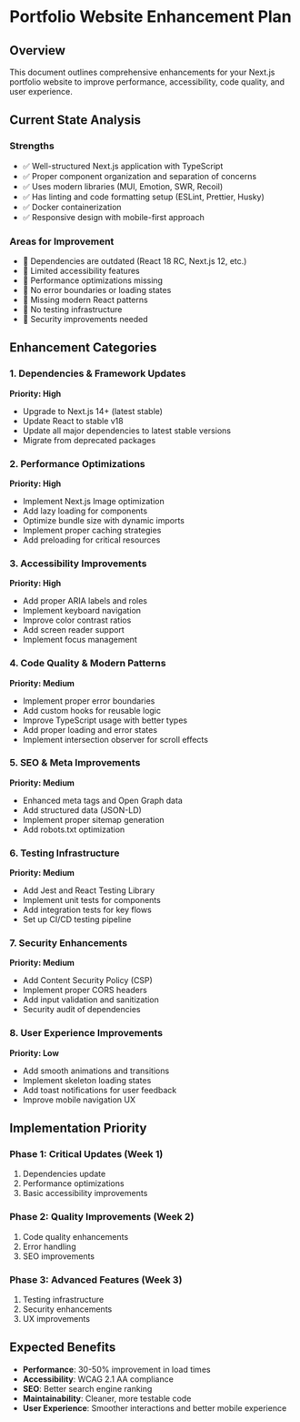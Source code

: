 # Portfolio Website Enhancement Plan

## Overview
This document outlines comprehensive enhancements for your Next.js portfolio website to improve performance, accessibility, code quality, and user experience.

## Current State Analysis

### Strengths
- ✅ Well-structured Next.js application with TypeScript
- ✅ Proper component organization and separation of concerns
- ✅ Uses modern libraries (MUI, Emotion, SWR, Recoil)
- ✅ Has linting and code formatting setup (ESLint, Prettier, Husky)
- ✅ Docker containerization
- ✅ Responsive design with mobile-first approach

### Areas for Improvement
- 🔄 Dependencies are outdated (React 18 RC, Next.js 12, etc.)
- 🔄 Limited accessibility features
- 🔄 Performance optimizations missing
- 🔄 No error boundaries or loading states
- 🔄 Missing modern React patterns
- 🔄 No testing infrastructure
- 🔄 Security improvements needed

## Enhancement Categories

### 1. Dependencies & Framework Updates
**Priority: High**
- Upgrade to Next.js 14+ (latest stable)
- Update React to stable v18
- Update all major dependencies to latest stable versions
- Migrate from deprecated packages

### 2. Performance Optimizations
**Priority: High**
- Implement Next.js Image optimization
- Add lazy loading for components
- Optimize bundle size with dynamic imports
- Implement proper caching strategies
- Add preloading for critical resources

### 3. Accessibility Improvements
**Priority: High**
- Add proper ARIA labels and roles
- Implement keyboard navigation
- Improve color contrast ratios
- Add screen reader support
- Implement focus management

### 4. Code Quality & Modern Patterns
**Priority: Medium**
- Implement proper error boundaries
- Add custom hooks for reusable logic
- Improve TypeScript usage with better types
- Add proper loading and error states
- Implement intersection observer for scroll effects

### 5. SEO & Meta Improvements
**Priority: Medium**
- Enhanced meta tags and Open Graph data
- Add structured data (JSON-LD)
- Implement proper sitemap generation
- Add robots.txt optimization

### 6. Testing Infrastructure
**Priority: Medium**
- Add Jest and React Testing Library
- Implement unit tests for components
- Add integration tests for key flows
- Set up CI/CD testing pipeline

### 7. Security Enhancements
**Priority: Medium**
- Add Content Security Policy (CSP)
- Implement proper CORS headers
- Add input validation and sanitization
- Security audit of dependencies

### 8. User Experience Improvements
**Priority: Low**
- Add smooth animations and transitions
- Implement skeleton loading states
- Add toast notifications for user feedback
- Improve mobile navigation UX

## Implementation Priority

### Phase 1: Critical Updates (Week 1)
1. Dependencies update
2. Performance optimizations
3. Basic accessibility improvements

### Phase 2: Quality Improvements (Week 2)
1. Code quality enhancements
2. Error handling
3. SEO improvements

### Phase 3: Advanced Features (Week 3)
1. Testing infrastructure
2. Security enhancements
3. UX improvements

## Expected Benefits
- **Performance**: 30-50% improvement in load times
- **Accessibility**: WCAG 2.1 AA compliance
- **SEO**: Better search engine ranking
- **Maintainability**: Cleaner, more testable code
- **User Experience**: Smoother interactions and better mobile experience